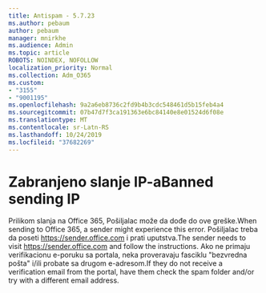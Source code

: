```yaml
---
title: Antispam - 5.7.23
ms.author: pebaum
author: pebaum
manager: mnirkhe
ms.audience: Admin
ms.topic: article
ROBOTS: NOINDEX, NOFOLLOW
localization_priority: Normal
ms.collection: Adm_O365
ms.custom:
- "3155"
- "9001195"
ms.openlocfilehash: 9a2a6eb8736c2fd9b4b3cdc548461d5b15feb4a4
ms.sourcegitcommit: 07b47d7f3ca191363e6bc84140e8e01524d6f08e
ms.translationtype: MT
ms.contentlocale: sr-Latn-RS
ms.lasthandoff: 10/24/2019
ms.locfileid: "37682269"
---
```

# <a name="banned-sending-ip"></a><span data-ttu-id="02a22-102">Zabranjeno slanje IP-a</span><span class="sxs-lookup"><span data-stu-id="02a22-102">Banned sending IP</span></span>

<span data-ttu-id="02a22-103">Prilikom slanja na Office 365, Pošiljalac može da dođe do ove greške.</span><span class="sxs-lookup"><span data-stu-id="02a22-103">When sending to Office 365, a sender might experience this error.</span></span> <span data-ttu-id="02a22-104">Pošiljalac treba da poseti https://sender.office.com i prati uputstva.</span><span class="sxs-lookup"><span data-stu-id="02a22-104">The sender needs to visit https://sender.office.com and follow the instructions.</span></span>  <span data-ttu-id="02a22-105">Ako ne primaju verifikacionu e-poruku sa portala, neka proveravaju fasciklu "bezvredna pošta" i/ili probate sa drugom e-adresom.</span><span class="sxs-lookup"><span data-stu-id="02a22-105">If they do not receive a verification email from the portal, have them check the spam folder and/or try with a different email address.</span></span>